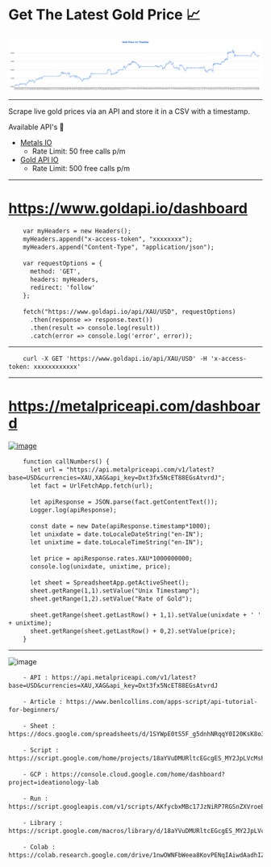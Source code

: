 # Get The Latest Gold Price :chart_with_upwards_trend:

![ss](https://github.com/imvickykumar999/gold-price-api/blob/main/Gold%20Price%20v_s%20Timeline.png?raw=true)

----------------------------

Scrape live gold prices via an API and store it in a CSV with a timestamp.

Available API's :electric_plug:
- [Metals IO](https://metals-api.com/)
    - Rate Limit: 50 free calls p/m
- [Gold API IO](https://www.goldapi.io/)
    - Rate Limit: 500 free calls p/m
    
----------------------------

# https://www.goldapi.io/dashboard

        var myHeaders = new Headers();
        myHeaders.append("x-access-token", "xxxxxxxx");
        myHeaders.append("Content-Type", "application/json");

        var requestOptions = {
          method: 'GET',
          headers: myHeaders,
          redirect: 'follow'
        };

        fetch("https://www.goldapi.io/api/XAU/USD", requestOptions)
          .then(response => response.text())
          .then(result => console.log(result))
          .catch(error => console.log('error', error));
          
--------------------------

        curl -X GET 'https://www.goldapi.io/api/XAU/USD' -H 'x-access-token: xxxxxxxxxxxx'

-------------------

# https://metalpriceapi.com/dashboard

[![image](https://user-images.githubusercontent.com/50515418/184925533-40431a34-89ab-47dc-acb8-ec1a29af85cc.png)](https://docs.google.com/spreadsheets/d/1SYWpE0tS5F_g5dnhNRqqY0I20KsK8o3HA5EnV2VDEis/edit?usp=sharing)

        function callNumbers() {
          let url = "https://api.metalpriceapi.com/v1/latest?base=USD&currencies=XAU,XAG&api_key=Dxt3fx5NcET88EGsAtvrdJ";
          let fact = UrlFetchApp.fetch(url);

          let apiResponse = JSON.parse(fact.getContentText());
          Logger.log(apiResponse);

          const date = new Date(apiResponse.timestamp*1000);
          let unixdate = date.toLocaleDateString("en-IN");
          let unixtime = date.toLocaleTimeString("en-IN");

          let price = apiResponse.rates.XAU*1000000000;
          console.log(unixdate, unixtime, price);

          let sheet = SpreadsheetApp.getActiveSheet();
          sheet.getRange(1,1).setValue("Unix Timestamp");
          sheet.getRange(1,2).setValue("Rate of Gold");

          sheet.getRange(sheet.getLastRow() + 1,1).setValue(unixdate + ' ' + unixtime);
          sheet.getRange(sheet.getLastRow() + 0,2).setValue(price);
        }

--------------------------------

![image](https://user-images.githubusercontent.com/50515418/184533608-d2fc81b3-dfbe-41d3-8581-3728d7757200.png)

        - API : https://api.metalpriceapi.com/v1/latest?base=USD&currencies=XAU,XAG&api_key=Dxt3fx5NcET88EGsAtvrdJ
        
        - Article : https://www.benlcollins.com/apps-script/api-tutorial-for-beginners/

        - Sheet : https://docs.google.com/spreadsheets/d/1SYWpE0tS5F_g5dnhNRqqY0I20KsK8o3HA5EnV2VDEis/edit#gid=0
        
        - Script : https://script.google.com/home/projects/18aYVuDMURltcEGcgES_MY2JpLVcMsPcPSmRFxPPZ_Xz9Aug5EcD1MOze/edit
        
        - GCP : https://console.cloud.google.com/home/dashboard?project=ideationology-lab
        
        - Run : https://script.googleapis.com/v1/scripts/AKfycbxMBc17JzNiRP7RGSnZXVroeEVyrI9oEFbbkyAvwfYmTH4RqKJzdx5sjeBP048peELauQ:run
        
        - Library : https://script.google.com/macros/library/d/18aYVuDMURltcEGcgES_MY2JpLVcMsPcPSmRFxPPZ_Xz9Aug5EcD1MOze/1
        
        - Colab : https://colab.research.google.com/drive/1nwOWNFbWeea8KovPENqIAiwdAadhIZGH
        
